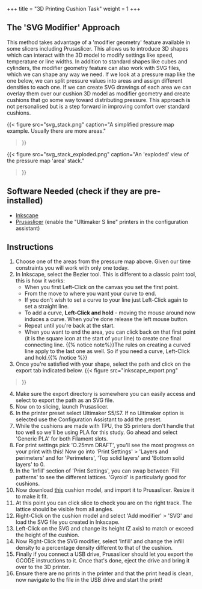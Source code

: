 +++
title = "3D Printing Cushion Task"
weight = 1
+++

## The 'SVG Modifier' Approach
This method takes advantage of a 'modifier geometry' feature available in some slicers including Prusaslicer. This allows us to introduce 3D shapes which can interact with the 3D model to modify settings like speed, temperature or line widths. In addition to standard shapes like cubes and cylinders, the modifier geometry feature can also work with SVG files, which we can shape any way we need. If we look at a pressure map like the one below, we can split pressure values into areas and assign different densities to each one. If we can create SVG drawings of each area we can overlay them over our cushion 3D model as modifier geometry and create cushions that go some way toward distributing pressure. This approach is not personalised but is a step forward in improving comfort over standard cushions.

{{< figure 
    src="svg_stack.png" 
    caption="A simplified pressure map example. Usually there are more areas." 
>}}

{{< figure 
    src="svg_stack_exploded.png" 
    caption="An 'exploded' view of the pressure map 'area' stack." 
>}}

## Software Needed (check if they are pre-installed)
- [Inkscape](https://inkscape.org)
- [Prusaslicer](https://www.prusa3d.com/page/prusaslicer_424/) (enable the "Ultimaker S line" printers in the configuration assistant)

## Instructions
1. Choose one of the areas from the pressure map above. Given our time constraints you will work with only one today.
2. In Inkscape, select the Bezier tool. This is different to a classic paint tool, this is how it works:
    - When you first Left-Click on the canvas you set the first point.
    - From the move to where you want your curve to end.
    - If you don't wish to set a curve to your line just Left-Click again to set a straight line.
    - To add a curve, **Left-Click and hold** - moving the mouse around now induces a curve. When you're done release the left mouse button.
    - Repeat until you're back at the start.
    - When you want to end the area, you can click back on that first point (it is the square icon at the start of your line) to create one final connecting line.
    {{% notice note%}}The rules on creating a curved line apply to the last one as well. So if you need a curve, Left-Click and hold.{{% /notice %}}
3. Once you're satisfied with your shape, select the path and click on the export tab indicated below.
{{< figure 
    src="inkscape_export.png"
>}}
4. Make sure the export directory is somewhere you can easily access and select to export the path as an SVG file.
5. Now on to slicing, launch Prusaslicer.
6. In the printer preset select Ultimaker S5/S7. If no Ultimaker option is selected use the Configuration Assistant to add the preset.
7. While the cushions are made with TPU, the S5 printers don't handle that too well so we'll be using PLA for this study. Go ahead and select 'Generic PLA' for both Filament slots. 
8. For print settings pick 'O.25mm DRAFT', you'll see the most progress on your print with this! Now go into 'Print Settings' > 'Layers and perimeters' and for 'Perimeters', 'Top solid layers' and 'Bottom solid layers' to 0.
9. In the 'Infill' section of 'Print Settings', you can swap between 'Fill patterns' to see the different lattices. 'Gyroid' is particularly good for cushions.
10. Now download [this](/3DP-files/cushion.stl) cushion model, and import it to Prusaslicer. Resize it to make it fit.
11. At this point you can click slice to check you are on the right track. The lattice should be visible from all angles.
12. Right-Click on the cushion model and select 'Add modifier' > 'SVG' and load the SVG file you created in Inkscape.
13. Left-Click on the SVG and change its height (Z axis) to match or exceed the height of the cushion.
14. Now Right-Click the SVG modifier, select 'Infill' and change the infill density to a percentage density different to that of the cushion.
15. Finally if you connect a USB drive, Prusaslicer should let you export the GCODE instructions to it. Once that's done, eject the drive and bring it over to the 3D printer.
16. Ensure there are no prints in the printer and that the print head is clean, now navigate to the file in the USB drive and start the print!